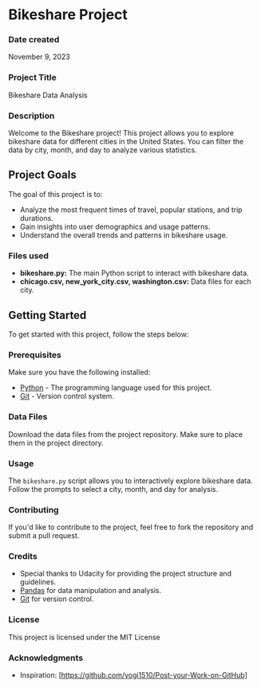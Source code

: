 # Bikeshare Project

### Date created
November 9, 2023

### Project Title
Bikeshare Data Analysis

### Description
Welcome to the Bikeshare project! This project allows you to explore bikeshare data for different cities in the United States. You can filter the data by city, month, and day to analyze various statistics.

## Project Goals
The goal of this project is to:
* Analyze the most frequent times of travel, popular stations, and trip durations.
* Gain insights into user demographics and usage patterns.
* Understand the overall trends and patterns in bikeshare usage.

### Files used
- **bikeshare.py:** The main Python script to interact with bikeshare data.
- **chicago.csv, new_york_city.csv, washington.csv:** Data files for each city.

## Getting Started

To get started with this project, follow the steps below:

### Prerequisites

Make sure you have the following installed:

* [Python](https://www.python.org/downloads/) - The programming language used for this project.
* [Git](https://git-scm.com/downloads) - Version control system.

### Data Files

Download the data files from the project repository. Make sure to place them in the project directory.

### Usage
The `bikeshare.py` script allows you to interactively explore bikeshare data. Follow the prompts to select a city, month, and day for analysis.

### Contributing
If you'd like to contribute to the project, feel free to fork the repository and submit a pull request.

### Credits
- Special thanks to Udacity for providing the project structure and guidelines.
- [Pandas](https://pandas.pydata.org/) for data manipulation and analysis.
- [Git](https://git-scm.com/) for version control.

### License
This project is licensed under the MIT License 

### Acknowledgments
- Inspiration: [https://github.com/yogi1510/Post-your-Work-on-GitHub]